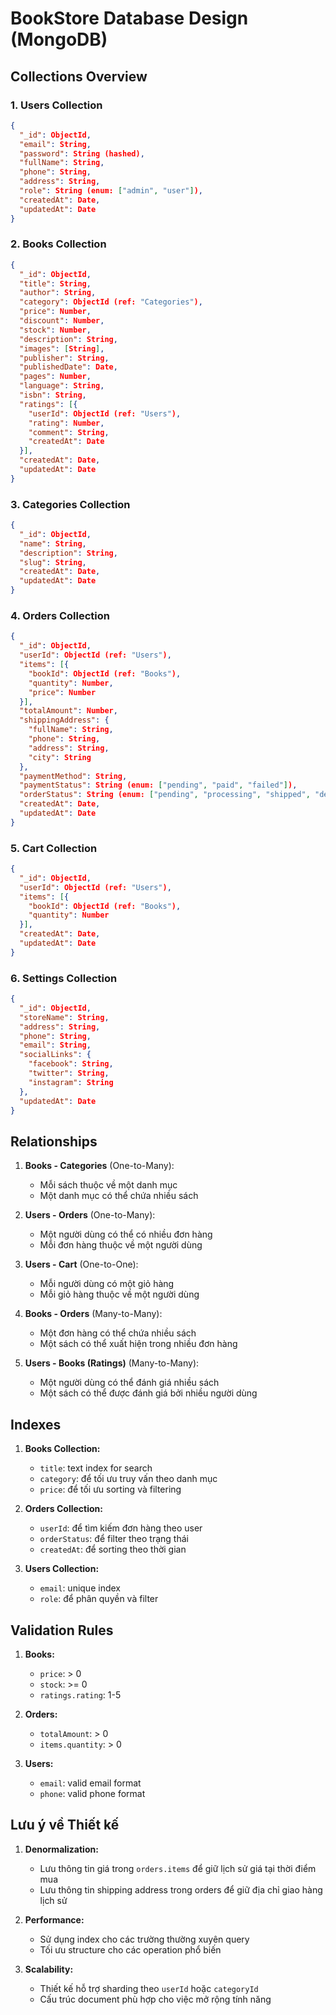 # BookStore Database Design (MongoDB)

## Collections Overview

### 1. Users Collection
```json
{
  "_id": ObjectId,
  "email": String,
  "password": String (hashed),
  "fullName": String,
  "phone": String,
  "address": String,
  "role": String (enum: ["admin", "user"]),
  "createdAt": Date,
  "updatedAt": Date
}
```

### 2. Books Collection
```json
{
  "_id": ObjectId,
  "title": String,
  "author": String,
  "category": ObjectId (ref: "Categories"),
  "price": Number,
  "discount": Number,
  "stock": Number,
  "description": String,
  "images": [String],
  "publisher": String,
  "publishedDate": Date,
  "pages": Number,
  "language": String,
  "isbn": String,
  "ratings": [{
    "userId": ObjectId (ref: "Users"),
    "rating": Number,
    "comment": String,
    "createdAt": Date
  }],
  "createdAt": Date,
  "updatedAt": Date
}
```

### 3. Categories Collection
```json
{
  "_id": ObjectId,
  "name": String,
  "description": String,
  "slug": String,
  "createdAt": Date,
  "updatedAt": Date
}
```

### 4. Orders Collection
```json
{
  "_id": ObjectId,
  "userId": ObjectId (ref: "Users"),
  "items": [{
    "bookId": ObjectId (ref: "Books"),
    "quantity": Number,
    "price": Number
  }],
  "totalAmount": Number,
  "shippingAddress": {
    "fullName": String,
    "phone": String,
    "address": String,
    "city": String
  },
  "paymentMethod": String,
  "paymentStatus": String (enum: ["pending", "paid", "failed"]),
  "orderStatus": String (enum: ["pending", "processing", "shipped", "delivered", "cancelled"]),
  "createdAt": Date,
  "updatedAt": Date
}
```

### 5. Cart Collection
```json
{
  "_id": ObjectId,
  "userId": ObjectId (ref: "Users"),
  "items": [{
    "bookId": ObjectId (ref: "Books"),
    "quantity": Number
  }],
  "createdAt": Date,
  "updatedAt": Date
}
```

### 6. Settings Collection
```json
{
  "_id": ObjectId,
  "storeName": String,
  "address": String,
  "phone": String,
  "email": String,
  "socialLinks": {
    "facebook": String,
    "twitter": String,
    "instagram": String
  },
  "updatedAt": Date
}
```

## Relationships

1. **Books - Categories** (One-to-Many):
   - Mỗi sách thuộc về một danh mục
   - Một danh mục có thể chứa nhiều sách

2. **Users - Orders** (One-to-Many):
   - Một người dùng có thể có nhiều đơn hàng
   - Mỗi đơn hàng thuộc về một người dùng

3. **Users - Cart** (One-to-One):
   - Mỗi người dùng có một giỏ hàng
   - Mỗi giỏ hàng thuộc về một người dùng

4. **Books - Orders** (Many-to-Many):
   - Một đơn hàng có thể chứa nhiều sách
   - Một sách có thể xuất hiện trong nhiều đơn hàng

5. **Users - Books (Ratings)** (Many-to-Many):
   - Một người dùng có thể đánh giá nhiều sách
   - Một sách có thể được đánh giá bởi nhiều người dùng

## Indexes

1. **Books Collection:**
   - `title`: text index for search
   - `category`: để tối ưu truy vấn theo danh mục
   - `price`: để tối ưu sorting và filtering

2. **Orders Collection:**
   - `userId`: để tìm kiếm đơn hàng theo user
   - `orderStatus`: để filter theo trạng thái
   - `createdAt`: để sorting theo thời gian

3. **Users Collection:**
   - `email`: unique index
   - `role`: để phân quyền và filter

## Validation Rules

1. **Books:**
   - `price`: > 0
   - `stock`: >= 0
   - `ratings.rating`: 1-5

2. **Orders:**
   - `totalAmount`: > 0
   - `items.quantity`: > 0

3. **Users:**
   - `email`: valid email format
   - `phone`: valid phone format

## Lưu ý về Thiết kế

1. **Denormalization:**
   - Lưu thông tin giá trong `orders.items` để giữ lịch sử giá tại thời điểm mua
   - Lưu thông tin shipping address trong orders để giữ địa chỉ giao hàng lịch sử

2. **Performance:**
   - Sử dụng index cho các trường thường xuyên query
   - Tối ưu structure cho các operation phổ biến

3. **Scalability:**
   - Thiết kế hỗ trợ sharding theo `userId` hoặc `categoryId`
   - Cấu trúc document phù hợp cho việc mở rộng tính năng 